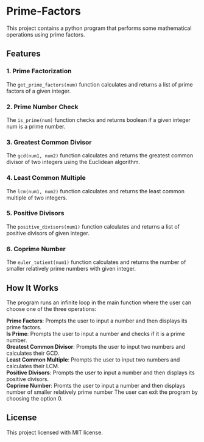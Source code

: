 # Prime-Factors

This project contains a python program that performs some mathematical operations using prime factors.

## Features

### 1. Prime Factorization
The `get_prime_factors(num)` function calculates and returns a list of prime factors of a given integer.

### 2. Prime Number Check
The `is_prime(num)` function checks and returns boolean if a given integer num is a prime number.

### 3. Greatest Common Divisor
The `gcd(num1, num2)` function calculates and returns the greatest common divisor of two integers using the Euclidean algorithm.

### 4. Least Common Multiple
The `lcm(num1, num2)` function calculates and returns the least common multiple of two integers.

### 5. Positive Divisors
The `positive_divisors(num1)` function calculates and returns a list of positive divisors of given integer.

### 6. Coprime Number
The `euler_totient(num1)` function calculates and returns the number of smaller relatively prime numbers with given integer.

## How It Works
The program runs an infinite loop in the main function where the user can choose one of the three operations:

**Prime Factors**: Prompts the user to input a number and then displays its prime factors.<br>
**Is Prime**: Prompts the user to input a number and checks if it is a prime number.<br>
**Greatest Common Divisor**: Prompts the user to input two numbers and calculates their GCD.<br>
**Least Common Multiple**: Prompts the user to input two numbers and calculates their LCM.<br>
**Positive Divisors**: Prompts the user to input a number and then displays its positive divisors.<br>
**Coprime Number**: Promts the user to input a number and then displays number of smaller relatively prime number
The user can exit the program by choosing the option 0.

## License

This project licensed with MIT license.

